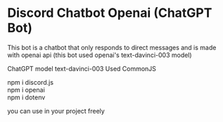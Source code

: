 # Discord Chatbot Openai (ChatGPT Bot)
This bot is a chatbot that only responds to direct messages and is made with openai api (this bot used openai's text-davinci-003 model)

ChatGPT model text-davinci-003
Used CommonJS

npm i discord.js <br>
npm i openai <br>
npm i dotenv <br>

you can use in your project freely
